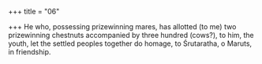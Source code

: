 +++
title = "06"

+++
He who, possessing prizewinning mares, has allotted (to me) two  prizewinning chestnuts accompanied by three hundred (cows?),
to him, the youth, let the settled peoples together do homage, to
Śrutaratha, o Maruts, in friendship.